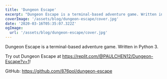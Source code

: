 ```yaml
---
title: 'Dungeon Escape'
excerpt: "Dungeon Escape is a terminal-based adventure game. Written in Python 3."
coverImage: '/assets/blog/dungeon-escape/cover.jpg'
date: '2020-03-16T05:35:07.322Z'
ogImage:
  url: '/assets/blog/dungeon-escape/cover.jpg'
---
```


Dungeon Escape is a terminal-based adventure game. Written in Python 3.

Try out Dungeon Escape at <https://replit.com/@PAULCHEN12/Dungeon-Escape?v=1>!

GitHub: <https://github.com/876pol/dungeon-escape>
